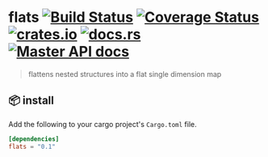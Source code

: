 # flats [![Build Status](https://travis-ci.org/softprops/flats.svg?branch=master)](https://travis-ci.org/softprops/flats) [![Coverage Status](https://coveralls.io/repos/github/softprops/flats/badge.svg)](https://coveralls.io/github/softprops/flats) [![crates.io](https://img.shields.io/crates/v/flats.svg)](https://crates.io/crates/flats) [![docs.rs](https://docs.rs/flats/badge.svg)](https://docs.rs/flats) [![Master API docs](https://img.shields.io/badge/docs-master-green.svg)](https://softprops.github.io/flats)

>  flattens nested structures into a flat single dimension map

## 📦 install

Add the following to your cargo project's `Cargo.toml` file.

```toml
[dependencies]
flats = "0.1"
```
